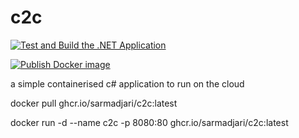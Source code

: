 # c2c

[![Test and Build the .NET Application](https://github.com/sarmadjari/c2c/actions/workflows/test_build_dotnet.yml/badge.svg?branch=main)](https://github.com/sarmadjari/c2c/actions/workflows/test_build_dotnet.yml)

[![Publish Docker image](https://github.com/sarmadjari/c2c/actions/workflows/publish_docker_image.yml/badge.svg)](https://github.com/sarmadjari/c2c/actions/workflows/publish_docker_image.yml)


a simple containerised c# application to run on the cloud


docker pull ghcr.io/sarmadjari/c2c:latest

docker run -d --name c2c -p 8080:80 ghcr.io/sarmadjari/c2c:latest

